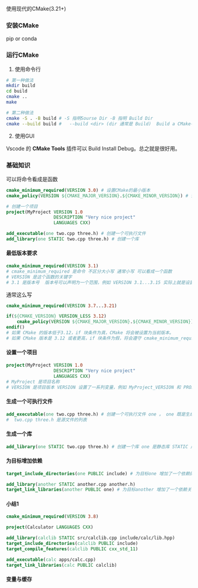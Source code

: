 <!--
 * @Date: 2022-07-09 09:50:31
 * @LastEditors: Juan Jiang
 * @LastEditTime: 2022-07-09 17:39:02
 * @FilePath: \learning-fragments\cmake\common_sense.md
-->

使用现代的CMake(3.21+)

### 安装CMake

pip or conda

### 运行CMake

1. 使用命令行

```bash
# 第一种做法
mkdir build
cd build
cmake ..
make

# 第二种做法
cmake -S . -B build # -S 指明Sourse Dir -B 指明 Build Dir
cmake --build build #   --build <dir> (dir 通常是 Build)  Build a CMake-generated project binary tree

```

2. 使用GUI

Vscode 的 **CMake Tools** 插件可以 Build Install Debug。总之就是很好用。

### 基础知识

可以将命令看成是函数

```cmake
cmake_minimum_required(VERSION 3.0) # 设置CMake的最小版本
cmake_policy(VERSION ${CMAKE_MAJOR_VERSION}.${CMAKE_MINOR_VERSION}) # 设置CMake的版本

# 创建一个项目
project(MyProject VERSION 1.0 
                  DESCRIPTION "Very nice project"
                  LANGUAGES CXX)

add_executable(one two.cpp three.h) # 创建一个可执行文件
add_library(one STATIC two.cpp three.h) # 创建一个库


```

#### 最低版本要求

```cmake
cmake_minimum_required(VERSION 3.1) 
# cmake_minimum_required 是命令 不区分大小写 通常小写 可以看成一个函数
# VERSION 是这个函数的关键字
# 3.1 是版本号  版本号可以声明为一个范围，例如 VERSION 3.1...3.15 实际上就是设置 CMake 版本是3.1
```

通常这么写

```cmake
cmake_minimum_required(VERSION 3.7...3.21)

if(${CMAKE_VERSION} VERSION_LESS 3.12)
    cmake_policy(VERSION ${CMAKE_MAJOR_VERSION}.${CMAKE_MINOR_VERSION}) # 使用 cmake_policy 函数来设置 CMake 版本
endif()
# 如果 CMake 的版本低于3.12，if 块条件为真，CMake 将会被设置为当前版本。
# 如果 CMake 版本是 3.12 或者更高，if 块条件为假，将会遵守 cmake_minimum_required 中的规定 是3.7，程序将继续正常运行。
```

#### 设置一个项目

```cmake
project(MyProject VERSION 1.0 
                  DESCRIPTION "Very nice project"
                  LANGUAGES CXX)
# MyProject 是项目名称
# VERSION 是项目版本 VERSION 设置了一系列变量，例如 MyProject_VERSION 和 PROJECT_VERSION

```

#### 生成一个可执行文件

```cmake
add_executable(one two.cpp three.h) # 创建一个可执行文件 one 。 one 既是生成的可执行文件的名称，也是创建的 CMake 目标(target)的名称
#  two.cpp three.h 是源文件的列表
```

#### 生成一个库

```cmake
add_library(one STATIC two.cpp three.h) # 创建一个库 one 是静态库 STATIC 库类型也可以是 SHARED , MODULE
```

#### 为目标增加依赖

```cmake
target_include_directories(one PUBLIC include) # 为目标one 增加了一个依赖的目录

add_library(another STATIC another.cpp another.h)
target_link_libraries(another PUBLIC one) # 为目标another 增加了一个依赖关系
```

#### 小结1

```cmake
cmake_minimum_required(VERSION 3.8)

project(Calculator LANGUAGES CXX)

add_library(calclib STATIC src/calclib.cpp include/calc/lib.hpp)
target_include_directories(calclib PUBLIC include)
target_compile_features(calclib PUBLIC cxx_std_11)

add_executable(calc apps/calc.cpp)
target_link_libraries(calc PUBLIC calclib)
```

#### 变量与缓存
